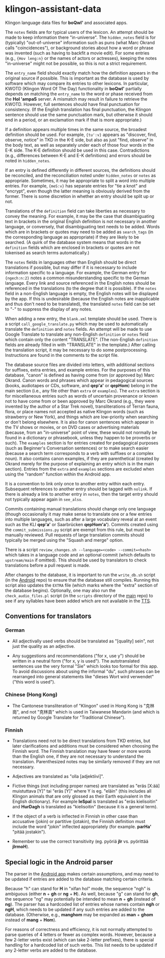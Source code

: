 klingon-assistant-data
======================

Klingon language data files for **boQwI'** and associated apps.

The `notes` fields are for typical users of the lexicon. An attempt should be
made to keep information there "in-universe". The `hidden_notes` field is for
(typically) "out-of-universe" information such as puns (what Marc Okrand calls
"coincidences"), or background stories about how a word or phrase was invented
(such as having to backfit a movie edit). For some entries (e.g., `{Hov
leng:n}` or the names of actors or actresses), keeping the notes "in-universe"
might not be possible, so this is not a strict requirement.

The `entry_name` field should exactly match how the definition appears in the
original source if possible. This is important as the database is used by
software which may compare its entries to other lexicons. In particular, KWOTD
(Klingon Word Of The Day) functionality in **boQwI'** partially depends on
matching the `entry_name` to the word or phase received from the **Hol 'ampaS**
server. A mismatch may result in failure to retrieve the KWOTD. However, full
sentences should have final punctuation for consistency. (If the English
translation has final punctuation, the Klingon sentence should use the same
punctuation mark, but otherwise it should end in a period, or an exclamation
mark if that is more appropriate.)

If a definition appears multiple times in the same source, the broadest
definition should be used. For example, `{tu':v}` appears as "discover, find,
observe, notice" in TKD in the K-E side, but also as just "find, observe" in
the body text, as well as separately under each of those four words in the E-K
side. The K-E definition should be used in this case. Contradictions (e.g.,
differences between K-E and E-K definitions) and errors should be noted in
`hidden_notes`.

If an entry is defined differently in different sources, the definitions should
be reconciled, and the reconciliation noted under `hidden_notes` or `notes` as
appropriate. Sometimes, it may be appropriate to split a word into multiple
entries. For example, `{meS:v}` has separate entries for "tie a knot" and
"encrypt", even though the latter meaning is obviously derived from the former.
There is some discretion in whether an entry should be split up or not.

Translations of the `definition` field can take liberties as necessary to
convey the meaning. For example, it may be the case that disambiguating text in
brackets in the original English definition is not necessary in another
language, or conversely, that disambiguating text needs to be added. Words
which are in brackets or quotes may need to be added as `search_tags` (in the
corresponding language as appropriate) if they are likely to be searched. (A
quirk of the database system means that words in the `definition` fields which
are enclosed in brackets or quotes are not tokenised as search terms
automatically.)

The `notes` fields in languages other than English should be direct
translations if possible, but may differ if it is necessary to include
information specific to a language. For example, the German entry for
`{ngech:n:2}` notes a common misunderstanding specific to the German language.
Every link and source referenced in the English notes should be referenced in
the translations (to the degree that it is possible). If the `notes` field in
a non-English language is empty, the English notes will be displayed by the app.
If this is undesirable (because the English notes are inapplicable and thus
don't need to be translated), the translated `notes` field can be set to "-" to
suppress the display of any notes.

When adding a new entry, the `blank.xml` template should be used. There is a
script `call_google_translate.py` which may be used to automatically translate
the `definition` and `notes` fields. An attempt will be made to use Google
Translate to translate any non-English `definition` or `notes` field which
contain only the content "TRANSLATE". (The non-English `definition` fields are
already filled in with "TRANSLATE" in the template.) After calling the
translation script, it may be necessary to do some postprocessing. Instructions
are found in the comments to the script file.

The database source files are divided into letters, with additional sections for
suffixes, extra entries, and example entries. For the purposes of this database,
"canon" is defined as having come from (or approved by) Marc Okrand. Canon
words and phrases which appear in pedagogical sources (books, audiotapes or CDs,
software, and **qep'a'** or **qepHom**) belong in the main section (i.e., any
file other than `extra` or `examples`). The `extra` section is for miscellaneous
entries such as words of uncertain provenance or known not to have come from or
been approved by Marc Okrand (e.g., they were invented by the author of a Star
Trek novel), transliterations of Terran fauna, flora, or place names not
accepted as native Klingon words (such as strawberry or New York), and things
which are low-priority when searching or don't belong elsewhere. It is also for
canon sentences which appear in the TV shows or movies, or on DVD cases or
advertising materials (because, from an "in-universe" point of view, these
would not normally be found in a dictionary or phrasebook, unless they happen to
be proverbs or such). The `examples` section is for entries created for
pedagogical purposes (such as Beginner's Conversation sentences) or to make
search easier (because a search term corresponds to a verb with suffixes or a
complex noun). It also contains canon examples, if they are parenthetical
(created by Okrand merely for the purpose of explaining an entry which is in
the main section). Entries from the `extra` and `examples` sections are excluded
when using the "random" function within the Android app.

It is a convention to link only once to another entry within each entry.
Subsequent references to another entry should be tagged with `nolink`. If there
is already a link to another entry in `notes`, then the target entry should not
typically appear again in `see_also`.

Commits containing manual translations should change only one language (though
occasionally it may make sense to translate one or a few entries into multiple
languages, such as after a large vocabulary reveal at an event such as the KLI
**qep'a'** or Saarbrücken **qepHom'a'**). Commits created using the
`commit_submissions.py` script are exempt from this rule, but must be manually
reviewed. Pull requests of large translation commits should typically be merged
using the "Squash and merge" option.

There is a script `review_changes.sh --language=<code> --commit=<hash>` which takes in a language code and an
optional commit (which defaults to `upstream/main` if omitted). This should
be used by translators to check translations before a pull request is made.

After changes to the database, it is important to run the `write_db.sh` script
(in the [Android](https://github.com/De7vID/klingon-assistant-android) repo) to
ensure that the database still compiles. Running this script also updates the
`EXTRA` file (which marks where the "extra" section of the database begins).
Optionally, one may also run the `check_audio_files.pl` script (in the
`scripts` directory of the [main](https://github.com/De7vID/klingon-assistant)
repo) to see if any syllables have been added which are not available in the
[TTS](https://github.com/De7vID/klingon-assistant-tts-android).

Conventions for translators
---------------------------

### German

- All adjectivally used verbs should be translated as "[quality] sein", not
  just the quality as an adjective.

- Any suggestions and recommendations ("for x, use y") should be written in a
  neutral form ("for x, y is used"). The autotranslated sentences use the very
  formal "Sie" which looks too formal for this app. To avoid discussions about
  using the informal "du", such phrases can be rearranged into general
  statements like "dieses Wort wird verwendet" ("this word is used").

### Chinese (Hong Kong)

- The Cantonese transliteration of "Klingon" used in Hong Kong is "克林崗", and
  not "克林貢" which is used in Taiwanese Mandarin (and which is returned by
  Google Translate for "Traditional Chinese").

### Finnish

- Translations need not to be direct translations from TKD entries, but later
  clarifications and additions must be considered when choosing the Finnish word.
  The Finnish translation may have fewer or more words than the English one, if
  they are not necessary to understand the translation. Parenthesized notes may
  be similarly removed if they are not necessary.

- Adjectives are translated as "olla [adjektiivi]".

- Fictive things (not including proper names) are translated as "eräs [X:ää]
  muistuttava [Y]" tai "eräs [Y]" where Y is eg. "eläin" (this includes all
  Klingon animals that are only glossed as their Earth equivalent in the English
  dictionary). For example **leSpal** is translated as "eräs kielisoitin" and
  **HurDagh** is translated as "kielisoitin" (because it is a general term).

- If the object of a verb is inflected in Finnish in other case than accusative
  (jokin) or partitive (jotakin), the Finnish definition must include the word
  "jokin" inflected appropriately (for example. **parHa'** "pitää jostakin").

- Remember to use the correct transitivity (eg. pyöriä **jIr** vs. pyörittää
  **jIrmoH**).

Special logic in the Android parser
-----------------------------------

The parser in the [Android app](https://github.com/De7vID/klingon-assistant-android)
makes certain assumptions, and may need to be updated if entries are added to
the database matching certain criteria.

Because "h" can stand for **H** in "xifan hol" mode, the sequence "ngh" is
ambiguous (either **n** + **gh** or **ng** + **H**). As well, because "g" can
stand for **gh**, the sequence "ng" may potentially be intended to mean **n** +
**gh** (instead of **ng**). The parser has a hardcoded list of entries whose
names contain **ngh** or **ngH**, which needs to be updated if any such entries
are added to the database. (Otherwise, e.g., **manghom** may be expanded as
**man** + **ghom** instead of **mang** + **Hom**).

For reasons of correctness and efficiency, it is not normally attempted to
parse queries of 4 letters or fewer as complex words.  However, because a few
2-letter verbs exist (which can take 2-letter prefixes), there is special
handling for a hardcoded list of such verbs. This list needs to be updated if
any 2-letter verbs are added to the database.
